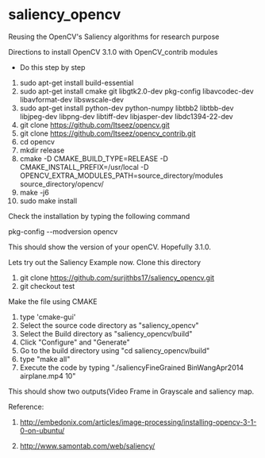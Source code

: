 # saliency_opencv
Reusing the OpenCV's Saliency algorithms for research purpose

Directions to install OpenCV 3.1.0 with OpenCV_contrib modules

- Do this step by step
1. sudo apt-get install build-essential
2. sudo apt-get install cmake git libgtk2.0-dev pkg-config libavcodec-dev libavformat-dev libswscale-dev
3. sudo apt-get install python-dev python-numpy libtbb2 libtbb-dev libjpeg-dev libpng-dev libtiff-dev libjasper-dev libdc1394-22-dev
4. git clone https://github.com/Itseez/opencv.git
5. git clone https://github.com/Itseez/opencv_contrib.git
6. cd opencv
7. mkdir release
8. cmake -D CMAKE_BUILD_TYPE=RELEASE -D CMAKE_INSTALL_PREFIX=/usr/local -D OPENCV_EXTRA_MODULES_PATH=source_directory/modules source_directory/opencv/
9. make -j6
10. sudo make install

Check the installation by typing the following command

pkg-config --modversion opencv

This should show the version of your openCV. Hopefully 3.1.0.

Lets try out the Saliency Example now. Clone this directory 

1. git clone https://github.com/surjithbs17/saliency_opencv.git
2. git checkout test

Make the file using CMAKE

1. type 'cmake-gui'
2. Select the source code directory as "saliency_opencv"
3. Select the Build directory as "saliency_opencv/build"
4. Click "Configure" and "Generate"
5. Go to the build directory using "cd saliency_opencv/build"
6. type "make all"
7. Execute the code by typing "./saliencyFineGrained BinWangApr2014 airplane.mp4 10"

This should show two outputs(Video Frame in Grayscale and saliency map.

Reference: 

1. http://embedonix.com/articles/image-processing/installing-opencv-3-1-0-on-ubuntu/

2. http://www.samontab.com/web/saliency/
